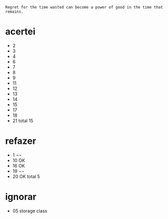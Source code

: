 ```
Regret for the time wasted can become a power of good in the time that remains.
```

# acertei
- 2
- 3
- 4
- 6
- 7
- 8
- 9
- 11
- 12
- 13
- 14
- 15
- 17
- 18
- 21
total 15

# refazer
- 1  ¬¬
- 10 OK
- 16 OK
- 19 ¬¬
- 20 OK
total 5

# ignorar
- 05 storage class
